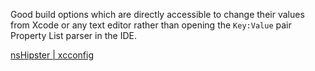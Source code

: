 


Good build options which are directly accessible to change their values from Xcode or any text editor rather than opening the `Key:Value` pair Property List parser in the IDE.

[nsHipster | xcconfig](https://nshipster.com/xcconfig/#referencing-values)



